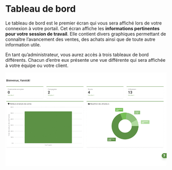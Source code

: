 # Tableau de bord

Le tableau de bord est le premier écran qui vous sera affiché lors de votre connexion à votre portail. Cet écran affiche les **informations pertinentes pour votre session de travail**. Elle contient divers graphiques permettant de connaître l’avancement des ventes, des achats ainsi que de toute autre information utile. 

En tant qu’administrateur, vous aurez accès à trois tableaux de bord différents. Chacun d’entre eux présente une vue différente qui sera affichée à votre équipe ou votre client.

![](../.gitbook/assets/dashboard.gif)

